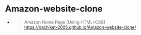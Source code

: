 ﻿# Amazon-website-clone

- > Amazon Home Page (Using HTML+CSS)<br>https://nachiket-2005.github.io/Amazon-website-clone/
